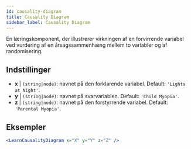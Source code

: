 ```yaml
---
id: causality-diagram
title: Causality Diagram
sidebar_label: Causality Diagram
---
```


En læringskomponent, der illustrerer virkningen af en forvirrende variabel ved vurdering af en årsagssammenhæng mellem to variabler og af randomisering.

## Indstillinger

* __x__ | `(string|node)`: navnet på den forklarende variabel. Default: `'Lights at Night'`.
* __y__ | `(string|node)`: navnet på svarvariablen. Default: `'Child Myopia'`.
* __z__ | `(string|node)`: navnet på den forstyrrende variabel. Default: `'Parental Myopia'`.


## Eksempler

```jsx live
<LearnCausalityDiagram x="X" y="Y" z="Z" />
```

